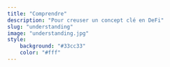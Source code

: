 ```yaml
---
title: "Comprendre"
description: "Pour creuser un concept clé en DeFi"
slug: "understanding"
image: "understanding.jpg"
style:
    background: "#33cc33"
    color: "#fff"
---
```

